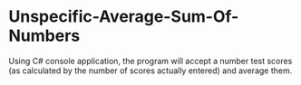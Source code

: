 # Unspecific-Average-Sum-Of-Numbers
Using C# console application, the program will accept a number test scores (as calculated by the number of scores actually entered) and average them.
